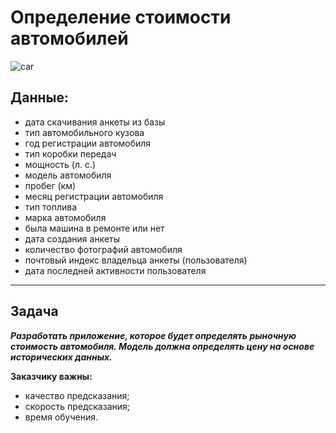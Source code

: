 # Определение стоимости автомобилей

![car](https://media.tenor.com/lVEQLa8nFPkAAAAM/car-kick.gif)




## Данные:
- дата скачивания анкеты из базы
- тип автомобильного кузова
- год регистрации автомобиля
- тип коробки передач
- мощность (л. с.)
- модель автомобиля
- пробег (км)
- месяц регистрации автомобиля
- тип топлива
- марка автомобиля
- была машина в ремонте или нет
- дата создания анкеты
- количество фотографий автомобиля
- почтовый индекс владельца анкеты (пользователя)
- дата последней активности пользователя
-----
## Задача
***Разработать приложение, которое будет определять рыночную стоимость автомобиля. Модель должна определять цену на основе исторических данных.*** 

**Заказчику важны:**
- качество предсказания;
- скорость предсказания;
- время обучения.
